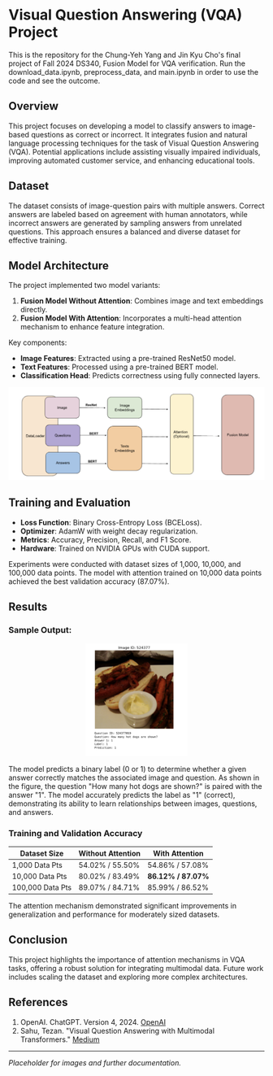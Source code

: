 # Visual Question Answering (VQA) Project
This is the repository for the Chung-Yeh Yang and Jin Kyu Cho's final project of Fall 2024 DS340, Fusion Model for VQA verification. Run the download_data.ipynb, 
preprocess_data, and main.ipynb in order to use the code and see the outcome. 

## Overview
This project focuses on developing a model to classify answers to image-based questions as correct or incorrect. It integrates fusion and natural language processing techniques for the task of Visual Question Answering (VQA). Potential applications include assisting visually impaired individuals, improving automated customer service, and enhancing educational tools.

## Dataset
The dataset consists of image-question pairs with multiple answers. Correct answers are labeled based on agreement with human annotators, while incorrect answers are generated by sampling answers from unrelated questions. This approach ensures a balanced and diverse dataset for effective training.

## Model Architecture
The project implemented two model variants:
1. **Fusion Model Without Attention**: Combines image and text embeddings directly.
2. **Fusion Model With Attention**: Incorporates a multi-head attention mechanism to enhance feature integration.

Key components:
- **Image Features**: Extracted using a pre-trained ResNet50 model.
- **Text Features**: Processed using a pre-trained BERT model.
- **Classification Head**: Predicts correctness using fully connected layers.

![workflow](visualization/workflow.png)

## Training and Evaluation
- **Loss Function**: Binary Cross-Entropy Loss (BCELoss).
- **Optimizer**: AdamW with weight decay regularization.
- **Metrics**: Accuracy, Precision, Recall, and F1 Score.
- **Hardware**: Trained on NVIDIA GPUs with CUDA support.

Experiments were conducted with dataset sizes of 1,000, 10,000, and 100,000 data points. The model with attention trained on 10,000 data points achieved the best validation accuracy (87.07%).

## Results
### Sample Output:
<p align="center">
  <img src="visualization/sample_output.png" alt="sample_output" width="40%">
</p>
The model predicts a binary label (0 or 1) to determine whether a given answer correctly matches the associated image and question. As shown in the figure, the question "How many hot dogs are shown?" is paired with the answer "1". The model accurately predicts the label as "1" (correct), demonstrating its ability to learn relationships between images, questions, and answers.

### Training and Validation Accuracy
| Dataset Size   | Without Attention | With Attention |
|----------------|-------------------|----------------|
| 1,000 Data Pts | 54.02% / 55.50%  | 54.86% / 57.08% |
| 10,000 Data Pts| 80.02% / 83.49%  | **86.12% / 87.07%** |
| 100,000 Data Pts| 89.07% / 84.71% | 85.99% / 86.52% |

The attention mechanism demonstrated significant improvements in generalization and performance for moderately sized datasets.


## Conclusion
This project highlights the importance of attention mechanisms in VQA tasks, offering a robust solution for integrating multimodal data. Future work includes scaling the dataset and exploring more complex architectures.

## References
1. OpenAI. ChatGPT. Version 4, 2024. [OpenAI](https://openai.com/chatgpt)
2. Sahu, Tezan. "Visual Question Answering with Multimodal Transformers." [Medium](https://medium.com/data-science-at-microsoft/visual-question-answering-with-multimodal-transformers-d4f57950c867)

---

*Placeholder for images and further documentation.*
